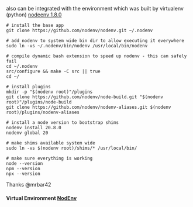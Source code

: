 also can be integrated with the environment which was built
by virtualenv (python) [nodeenv 1.8.0](https://pypi.org/project/nodeenv/)

```
# install the base app
git clone https://github.com/nodenv/nodenv.git ~/.nodenv

# add nodenv to system wide bin dir to allow executing it everywhere
sudo ln -vs ~/.nodenv/bin/nodenv /usr/local/bin/nodenv

# compile dynamic bash extension to speed up nodenv - this can safely fail
cd ~/.nodenv
src/configure && make -C src || true
cd ~/

# install plugins
mkdir -p "$(nodenv root)"/plugins
git clone https://github.com/nodenv/node-build.git "$(nodenv root)"/plugins/node-build
git clone https://github.com/nodenv/nodenv-aliases.git $(nodenv root)/plugins/nodenv-aliases

# install a node version to bootstrap shims
nodenv install 20.8.0
nodenv global 20

# make shims available system wide
sudo ln -vs $(nodenv root)/shims/* /usr/local/bin/

# make sure everything is working
node --version
npm --version
npx --version
```

Thanks 
@mrbar42 
#### Virtual Environment [NodEnv](https://gist.github.com/mrbar42/faa10a68e32a40c2363aed5e150d68da)

